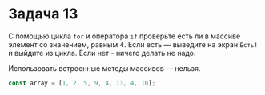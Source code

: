 # Задача 13

С помощью цикла `for` и оператора `if` проверьте есть ли в массиве элемент со значением, равным 4. Если есть — выведите на экран `Есть!` и выйдите из цикла. Если нет - ничего делать не надо.

Использовать встроенные методы массивов — нельзя.

```javascript
const array = [1, 2, 5, 9, 4, 13, 4, 10];
```
